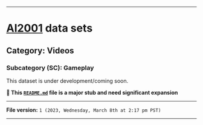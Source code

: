 
***

# [AI2001](https://github.com/seanpm2001/AI2001/) data sets

## Category: Videos

### Subcategory (SC): Gameplay

This dataset is under development/coming soon.

**🌱️ This [`README.md`](/README.md) file is a major stub and need significant expansion**

***

**File version:** `1 (2023, Wednesday, March 8th at 2:17 pm PST)`

***
